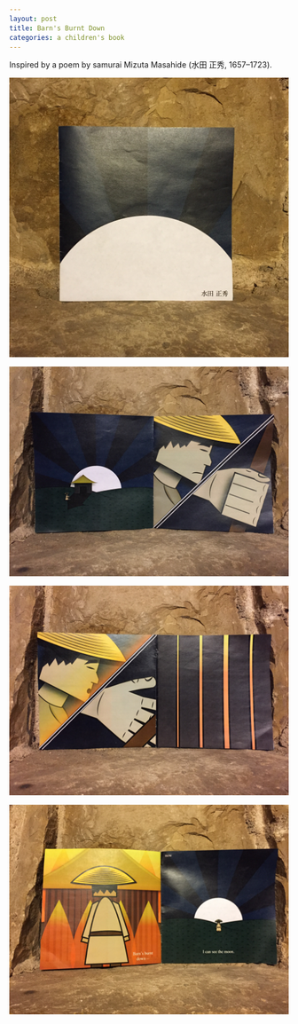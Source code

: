 ```yaml
---
layout: post
title: Barn's Burnt Down
categories: a children's book
---
```


Inspired by a poem by samurai Mizuta Masahide (水田 正秀, 1657–1723).

![cover](/images/barncover.JPG)




![1](/images/barn1.JPG)




![2](/images/barn2.JPG)




![3](/images/barn3.JPG)





